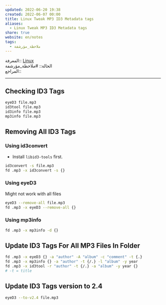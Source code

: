 ```yaml
---  
updated: 2022-06-20 19:38  
created: 2022-06-07 00:00  
title: Linux Tweak MP3 ID3 Metadata tags  
aliases:  
  - Linux Tweak MP3 ID3 Metadata tags  
share: true  
website: en/notes  
tags:  
  - ملاحظة_مؤرشفة  
---  
```

  
  
المعرفة:: [Linux](Linux)  
الحالة:: #ملاحظة_مؤرشفة  
المراجع::  
  
---  
  
## Checking ID3 Tags  
  
```bash  
eyeD3 file.mp3  
id3tool file.mp3  
id3info file.mp3  
mp3info file.mp3  
```  
  
## Removing All ID3 Tags  
  
### Using id3convert  
  
- Install `libid3-tools` first.  
  
```bash  
id3convert -s file.mp3  
fd .mp3 -x id3convert -s {}  
```  
  
### Using eyeD3  
  
Might not work with all files  
  
```bash  
eyeD3 --remove-all file.mp3  
fd .mp3 -x eyeD3 --remove-all {}  
```  
  
### Using mp3info  
  
```bash  
fd .mp3 -x mp3info -d {}  
```  
  
## Update ID3 Tags For All MP3 Files In Folder  
  
```bash  
fd .mp3 -x eyeD3 {} -a "author" -A "album" -c "comment" -t {.}  
fd .mp3 -x mp3info {} -a "author" -t {/.} -l "album" -y year  
fd .mp3 -x id3tool -r "author" -t {/.} -a "album" -y year {}  
# -t = title  
```  
  
## Update ID3 Tags version to 2.4  
  
```bash  
eyeD3 --to-v2.4 file.mp3  
```  
